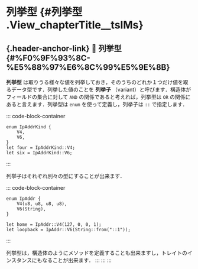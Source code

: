 # 列挙型 {#列挙型 .View_chapterTitle__tslMs}

## [](#%F0%9F%93%8C-%E5%88%97%E6%8C%99%E5%9E%8B){.header-anchor-link} 📌 列挙型 {#%F0%9F%93%8C-%E5%88%97%E6%8C%99%E5%9E%8B}

**列挙型**
は取りうる様々な値を列挙しておき，そのうちのどれか１つだけ値を取るデータ型です．列挙した値のことを
**列挙子** （variant）と呼びます．構造体がフィールドの集合に対して `AND`
の関係であると考えれば，列挙型は `OR` の関係にあると言えます．列挙型は
`enum` を使って定義し，列挙子は `::` で指定します．

::: code-block-container
``` language-rust
enum IpAddrKind {
    V4,
    V6,
}
let four = IpAddrKind::V4;
let six = IpAddrKind::V6;
```
:::

列挙子はそれぞれ別々の型にすることが出来ます．

::: code-block-container
``` language-rust
enum IpAddr {
    V4(u8, u8, u8, u8),
    V6(String),
}

let home = IpAddr::V4(127, 0, 0, 1);
let loopback = IpAddr::V6(String::from("::1"));
```
:::

列挙型は，構造体のようにメソッドを定義することも出来ますし，トレイトのインスタンスにもなることが出来ます．
:::
:::
:::

